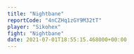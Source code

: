 ```yaml
---
title: "Nightbane"
reportCode: "4nCZHq1zGY9M32tT"
player: "Sikohex"
fight: "Nightbane"
date: 2021-07-01T18:55:15.468000+00:00
---
```

